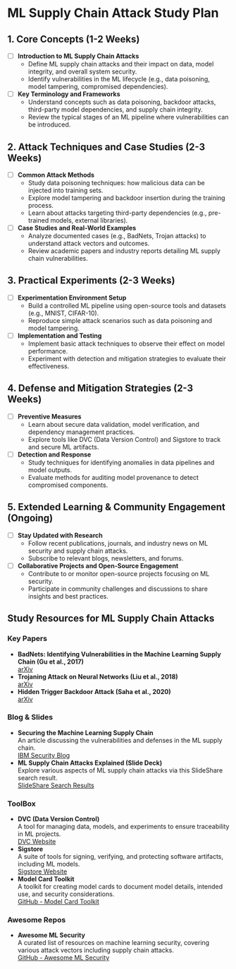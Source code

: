 # ML Supply Chain Attack Study Plan

## 1. Core Concepts (1-2 Weeks)
- [ ] **Introduction to ML Supply Chain Attacks**
  - Define ML supply chain attacks and their impact on data, model integrity, and overall system security.
  - Identify vulnerabilities in the ML lifecycle (e.g., data poisoning, model tampering, compromised dependencies).
- [ ] **Key Terminology and Frameworks**
  - Understand concepts such as data poisoning, backdoor attacks, third-party model dependencies, and supply chain integrity.
  - Review the typical stages of an ML pipeline where vulnerabilities can be introduced.

## 2. Attack Techniques and Case Studies (2-3 Weeks)
- [ ] **Common Attack Methods**
  - Study data poisoning techniques: how malicious data can be injected into training sets.
  - Explore model tampering and backdoor insertion during the training process.
  - Learn about attacks targeting third-party dependencies (e.g., pre-trained models, external libraries).
- [ ] **Case Studies and Real-World Examples**
  - Analyze documented cases (e.g., BadNets, Trojan attacks) to understand attack vectors and outcomes.
  - Review academic papers and industry reports detailing ML supply chain vulnerabilities.

## 3. Practical Experiments (2-3 Weeks)
- [ ] **Experimentation Environment Setup**
  - Build a controlled ML pipeline using open-source tools and datasets (e.g., MNIST, CIFAR-10).
  - Reproduce simple attack scenarios such as data poisoning and model tampering.
- [ ] **Implementation and Testing**
  - Implement basic attack techniques to observe their effect on model performance.
  - Experiment with detection and mitigation strategies to evaluate their effectiveness.

## 4. Defense and Mitigation Strategies (2-3 Weeks)
- [ ] **Preventive Measures**
  - Learn about secure data validation, model verification, and dependency management practices.
  - Explore tools like DVC (Data Version Control) and Sigstore to track and secure ML artifacts.
- [ ] **Detection and Response**
  - Study techniques for identifying anomalies in data pipelines and model outputs.
  - Evaluate methods for auditing model provenance to detect compromised components.

## 5. Extended Learning & Community Engagement (Ongoing)
- [ ] **Stay Updated with Research**
  - Follow recent publications, journals, and industry news on ML security and supply chain attacks.
  - Subscribe to relevant blogs, newsletters, and forums.
- [ ] **Collaborative Projects and Open-Source Engagement**
  - Contribute to or monitor open-source projects focusing on ML security.
  - Participate in community challenges and discussions to share insights and best practices.

## Study Resources for ML Supply Chain Attacks

### Key Papers
- **BadNets: Identifying Vulnerabilities in the Machine Learning Supply Chain (Gu et al., 2017)**  
  [arXiv](https://arxiv.org/abs/1708.06733)
- **Trojaning Attack on Neural Networks (Liu et al., 2018)**  
  [arXiv](https://arxiv.org/abs/1802.05502)
- **Hidden Trigger Backdoor Attack (Saha et al., 2020)**  
  [arXiv](https://arxiv.org/abs/2007.04697)

### Blog & Slides
- **Securing the Machine Learning Supply Chain**  
  An article discussing the vulnerabilities and defenses in the ML supply chain.  
  [IBM Security Blog](https://www.ibm.com/blogs/security/ai-model-security-supply-chain/)
- **ML Supply Chain Attacks Explained (Slide Deck)**  
  Explore various aspects of ML supply chain attacks via this SlideShare search result.  
  [SlideShare Search Results](https://www.slideshare.net/search/slideshow?searchfrom=header&q=ml+supply+chain)

### ToolBox
- **DVC (Data Version Control)**  
  A tool for managing data, models, and experiments to ensure traceability in ML projects.  
  [DVC Website](https://dvc.org/)
- **Sigstore**  
  A suite of tools for signing, verifying, and protecting software artifacts, including ML models.  
  [Sigstore Website](https://sigstore.dev/)
- **Model Card Toolkit**  
  A toolkit for creating model cards to document model details, intended use, and security considerations.  
  [GitHub - Model Card Toolkit](https://github.com/google/model-card-toolkit)

### Awesome Repos
- **Awesome ML Security**  
  A curated list of resources on machine learning security, covering various attack vectors including supply chain attacks.  
  [GitHub - Awesome ML Security](https://github.com/AI-secure/awesome-ml-security)
